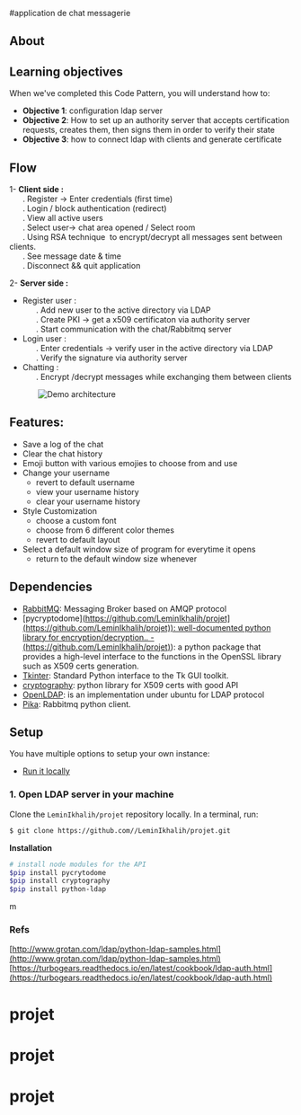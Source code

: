 #application de chat messagerie

## About


## Learning objectives

When we've completed this Code Pattern, you will understand how to:

- **Objective 1**: configuration ldap server
- **Objective 2**: How to set up an authority server that accepts certification requests, creates them, then signs them in order to verify their state
- **Objective 3**: how to connect ldap with clients and generate certificate
## Flow


1- **Client side :**
<br>&nbsp;&nbsp;&nbsp;&nbsp;&nbsp;&nbsp;. Register -> Enter credentials (first time)
<br>&nbsp;&nbsp;&nbsp;&nbsp;&nbsp;&nbsp;. Login / block authentication (redirect)
<br>&nbsp;&nbsp;&nbsp;&nbsp;&nbsp;&nbsp;. View all active users
<br>&nbsp;&nbsp;&nbsp;&nbsp;&nbsp;&nbsp;. Select user-> chat area opened / Select room
<br>&nbsp;&nbsp;&nbsp;&nbsp;&nbsp;&nbsp;. Using RSA technique  to encrypt/decrypt all messages sent between clients.
<br>&nbsp;&nbsp;&nbsp;&nbsp;&nbsp;&nbsp;. See message date & time
<br>&nbsp;&nbsp;&nbsp;&nbsp;&nbsp;&nbsp;. Disconnect && quit application

2- **Server side :**

- Register user : 
  <br>&nbsp;&nbsp;&nbsp;&nbsp;&nbsp;&nbsp;. Add new user to the active directory via LDAP 
  <br>&nbsp;&nbsp;&nbsp;&nbsp;&nbsp;&nbsp;. Create PKI -> get a x509 certificaton via authority server
  <br>&nbsp;&nbsp;&nbsp;&nbsp;&nbsp;&nbsp;. Start communication with the chat/Rabbitmq server
- Login user :
  <br>&nbsp;&nbsp;&nbsp;&nbsp;&nbsp;&nbsp;. Enter credentials -> verify user in the active directory via LDAP
  <br>&nbsp;&nbsp;&nbsp;&nbsp;&nbsp;&nbsp;. Verify the signature via authority server
- Chatting :
  <br>&nbsp;&nbsp;&nbsp;&nbsp;&nbsp;&nbsp;. Encrypt /decrypt messages while exchanging them between clients

&nbsp;&nbsp;&nbsp;&nbsp;&nbsp;&nbsp;&nbsp;&nbsp;&nbsp;&nbsp;&nbsp;&nbsp; ![Demo architecture](https://i.ibb.co/zx75pzD/arch.png)



## Features:

- Save a log of the chat
- Clear the chat history
- Emoji button with various emojies to choose from and use
- Change your username
  - revert to default username
  - view your username history
  - clear your username history
- Style Customization
  - choose a custom font
  - choose from 6 different color themes
  - revert to default layout
- Select a default window size of program for everytime it opens
  - return to the default window size whenever

## Dependencies

- [RabbitMQ]([https://github.com/LeminIkhalih/projet](https://github.com/LeminIkhalih/projet)y): Messaging Broker based on AMQP protocol
- [pycryptodome][(https://github.com/LeminIkhalih/projet](https://github.com/LeminIkhalih/projet)): well-documented python library for encryption/decryption..
-(https://github.com/LeminIkhalih/projet)](https://github.com/LeminIkhalih/projet)): a python package that provides a high-level interface to the functions in the OpenSSL library such as X509 certs generation.
- [Tkinter](https://github.com/LeminIkhalih/projet): Standard Python interface to the Tk GUI toolkit.
- [cryptography](https://github.com/LeminIkhalih/projet): python library for X509 certs with good API
- [OpenLDAP](https://github.com/LeminIkhalih/projet): is an implementation under ubuntu for LDAP protocol
- [Pika](https://github.com/LeminIkhalih/projet): Rabbitmq python client.


## Setup

You have multiple options to setup your own instance:

- [Run it locally](#run-locally)

### 1. Open LDAP server in your machine

Clone the `LeminIkhalih/projet` repository locally. In a terminal, run:

```bash
$ git clone https://github.com//LeminIkhalih/projet.git
```



**Installation**

```bash
# install node modules for the API
$pip install pycrytodome
$pip install cryptography
$pip install python-ldap
```

m

### Refs

[http://www.grotan.com/ldap/python-ldap-samples.html](http://www.grotan.com/ldap/python-ldap-samples.html) <br/>
[https://turbogears.readthedocs.io/en/latest/cookbook/ldap-auth.html](https://turbogears.readthedocs.io/en/latest/cookbook/ldap-auth.html)
# projet
# projet
# projet
